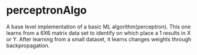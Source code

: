 # perceptronAlgo
A base level implementation of a basic ML algorithm(perceptron). This one learns from a 6X6 matrix data set to identify on  which place a 1 results in X or Y. After learning from a small dataset, it learns changes weights through backpropagation.
